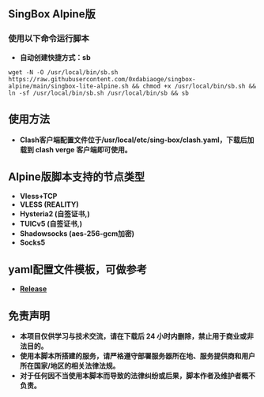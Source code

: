 ## **SingBox Alpine版**

### **使用以下命令运行脚本**

- **自动创建快捷方式：sb**
```
wget -N -O /usr/local/bin/sb.sh https://raw.githubusercontent.com/0xdabiaoge/singbox-alpine/main/singbox-lite-alpine.sh && chmod +x /usr/local/bin/sb.sh && ln -sf /usr/local/bin/sb.sh /usr/local/bin/sb && sb
```
## **使用方法**
- **Clash客户端配置文件位于/usr/local/etc/sing-box/clash.yaml，下载后加载到 clash verge 客户端即可使用。**

## **Alpine版脚本支持的节点类型**
- **Vless+TCP**
- **VLESS (REALITY)**
- **Hysteria2 (自签证书,)**
- **TUICv5 (自签证书,)**
- **Shadowsocks (aes-256-gcm加密)**
- **Socks5**

## **yaml配置文件模板，可做参考**
- **[Release](https://github.com/0xdabiaoge/singbox-lite/releases)**

## **免责声明**
- **本项目仅供学习与技术交流，请在下载后 24 小时内删除，禁止用于商业或非法目的。**
- **使用本脚本所搭建的服务，请严格遵守部署服务器所在地、服务提供商和用户所在国家/地区的相关法律法规。**
- **对于任何因不当使用本脚本而导致的法律纠纷或后果，脚本作者及维护者概不负责。**
